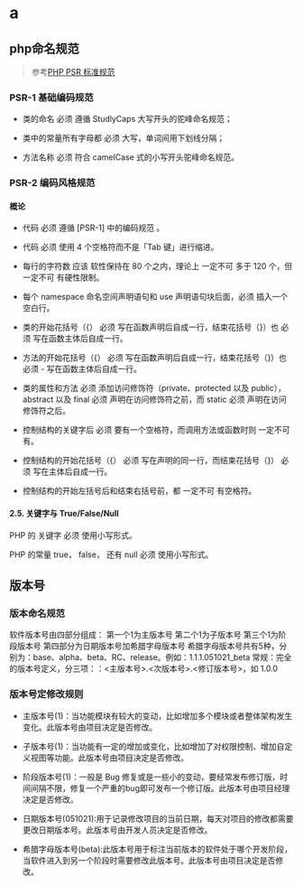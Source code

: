 # a

## php命名规范

> 参考[PHP PSR 标准规范](https://laravel-china.org/docs/psr)

### PSR-1 基础编码规范

- 类的命名 必须 遵循 StudlyCaps 大写开头的驼峰命名规范；

- 类中的常量所有字母都 必须 大写，单词间用下划线分隔；

- 方法名称 必须 符合 camelCase 式的小写开头驼峰命名规范。

### PSR-2 编码风格规范

#### 概论

- 代码 必须 遵循 [PSR-1] 中的编码规范 。

- 代码 必须 使用 4 个空格符而不是「Tab 键」进行缩进。

- 每行的字符数 应该 软性保持在 80 个之内，理论上 一定不可 多于 120 个，但 一定不可 有硬性限制。

- 每个 namespace 命名空间声明语句和 use 声明语句块后面，必须 插入一个空白行。

- 类的开始花括号（{） 必须 写在函数声明后自成一行，结束花括号（}）也 必须 写在函数主体后自成一行。

- 方法的开始花括号（{） 必须 写在函数声明后自成一行，结束花括号（}）也 必须 - 写在函数主体后自成一行。 

- 类的属性和方法 必须 添加访问修饰符（private、protected 以及 public），abstract 以及 final 必须 声明在访问修饰符之前，而 static 必须 声明在访问修饰符之后。

- 控制结构的关键字后 必须 要有一个空格符，而调用方法或函数时则 一定不可 有。

- 控制结构的开始花括号（{） 必须 写在声明的同一行，而结束花括号（}） 必须 写在主体后自成一行。

- 控制结构的开始左括号后和结束右括号前，都 一定不可 有空格符。

#### 2.5. 关键字与 True/False/Null

PHP 的 关键字 必须 使用小写形式。

PHP 的常量 true， false， 还有 null 必须 使用小写形式。

## 版本号

### 版本命名规范

软件版本号由四部分组成：
第一个1为主版本号
第二个1为子版本号
第三个1为阶段版本号
第四部分为日期版本号加希腊字母版本号
希腊字母版本号共有5种，分别为：base、alpha、beta、RC、release。例如：1.1.1.051021_beta
常规：完全的版本号定义，分三项：：<主版本号>.<次版本号>.<修订版本号>，如 1.0.0

### 版本号定修改规则

- 主版本号(1)：当功能模块有较大的变动，比如增加多个模块或者整体架构发生变化。此版本号由项目决定是否修改。

- 子版本号(1)：当功能有一定的增加或变化，比如增加了对权限控制、增加自定义视图等功能。此版本号由项目决定是否修改。

- 阶段版本号(1)：一般是 Bug 修复或是一些小的变动，要经常发布修订版，时间间隔不限，修复一个严重的bug即可发布一个修订版。此版本号由项目经理决定是否修改。

- 日期版本号(051021):用于记录修改项目的当前日期，每天对项目的修改都需要更改日期版本号。此版本号由开发人员决定是否修改。

- 希腊字母版本号(beta):此版本号用于标注当前版本的软件处于哪个开发阶段，当软件进入到另一个阶段时需要修改此版本号。此版本号由项目决定是否修改。
